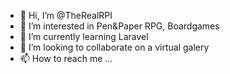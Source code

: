 - 👋 Hi, I’m @TheRealRPI
- 👀 I’m interested in Pen&Paper RPG, Boardgames
- 🌱 I’m currently learning Laravel
- 💞️ I’m looking to collaborate on a virtual galery
- 📫 How to reach me ...

<!---
TheRealRPI/TheRealRPI is a ✨ special ✨ repository because its `README.md` (this file) appears on your GitHub profile.
You can click the Preview link to take a look at your changes.
--->
